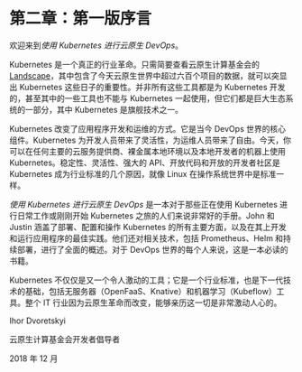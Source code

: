 # 第二章：第一版序言

欢迎来到*使用 Kubernetes 进行云原生 DevOps*。

Kubernetes 是一个真正的行业革命。只需简要查看云原生计算基金会的[Landscape](https://landscape.cncf.io)，其中包含了今天云原生世界中超过六百个项目的数据，就可以突显出 Kubernetes 这些日子的重要性。并非所有这些工具都是为 Kubernetes 开发的，甚至其中的一些工具也不能与 Kubernetes 一起使用，但它们都是巨大生态系统的一部分，其中 Kubernetes 是旗舰技术之一。

Kubernetes 改变了应用程序开发和运维的方式。它是当今 DevOps 世界的核心组件。Kubernetes 为开发人员带来了灵活性，为运维人员带来了自由。今天，你可以在任何主要的云服务提供商、裸金属本地环境以及本地开发者的机器上使用 Kubernetes。稳定性、灵活性、强大的 API、开放代码和开放的开发者社区是 Kubernetes 成为行业标准的几个原因，就像 Linux 在操作系统世界中是标准一样。

*使用 Kubernetes 进行云原生 DevOps* 是一本对于那些正在使用 Kubernetes 进行日常工作或刚刚开始 Kubernetes 之旅的人们来说非常好的手册。John 和 Justin 涵盖了部署、配置和操作 Kubernetes 的所有主要方面，以及在其上开发和运行应用程序的最佳实践。他们还对相关技术，包括 Prometheus、Helm 和持续部署，进行了全面的概述。对于 DevOps 世界的每个人来说，这是一本必读的书籍。

Kubernetes 不仅仅是又一个令人激动的工具；它是一个行业标准，也是下一代技术的基础，包括无服务器（OpenFaaS、Knative）和机器学习（Kubeflow）工具。整个 IT 行业因为云原生革命而改变，能够亲历这一切是非常激动人心的。

Ihor Dvoretskyi

云原生计算基金会开发者倡导者

2018 年 12 月
